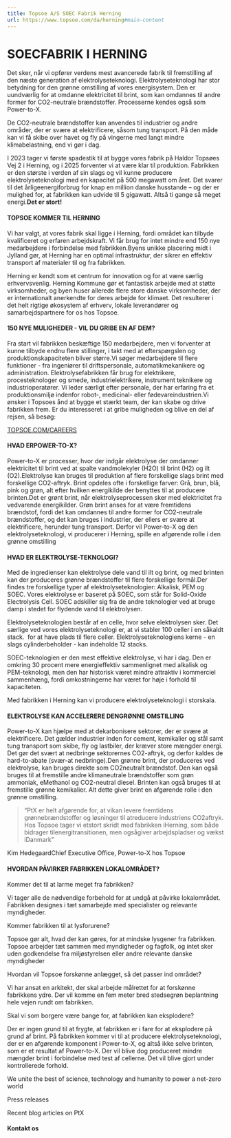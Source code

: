 ```yaml
---
title: Topsoe A/S SOEC Fabrik Herning
url: https://www.topsoe.com/da/herning#main-content
---
```


# SOECFABRIK I HERNING

Det sker, når vi opfører verdens mest avancerede fabrik til fremstilling af den næste generation af elektrolyseteknologi. Elektrolyseteknologi har stor betydning for den grønne omstilling af vores energisystem. Den er uundværlig for at omdanne elektricitet til brint, som kan omdannes til andre former for CO2-neutrale brændstoffer. Processerne kendes også som Power-to-X.

De CO2-neutrale brændstoffer kan anvendes til industrier og andre områder, der er svære at elektrificere, såsom tung transport. På den måde kan vi få skibe over havet og fly på vingerne med langt mindre klimabelastning, end vi gør i dag.

I 2023 tager vi første spadestik til at bygge vores fabrik på Haldor Topsøes Vej 2 i Herning, og i 2025 forventer vi at være klar til produktion. Fabrikken er den største i verden af sin slags og vil kunne producere elektrolyseteknologi med en kapacitet på 500 megawatt om året. Det svarer til det årligeenergiforbrug for knap en million danske husstande – og der er mulighed for, at fabrikken kan udvide til 5 gigawatt. Altså ti gange så meget energi.**Det er stort!**

#### TOPSOE KOMMER TIL HERNING

Vi har valgt, at vores fabrik skal ligge i Herning, fordi området kan tilbyde kvalificeret og erfaren arbejdskraft. Vi får brug for intet mindre end 150 nye medarbejdere i forbindelse med fabrikken.Byens unikke placering midt i Jylland gør, at Herning har en optimal infrastruktur, der sikrer en effektiv transport af materialer til og fra fabrikken.

Herning er kendt som et centrum for innovation og for at være særlig erhvervsvenlig. Herning Kommune gør et fantastisk arbejde med at støtte virksomheder, og byen huser allerede flere store danske virksomheder, der er internationalt anerkendte for deres arbejde for klimaet. Det resulterer i det helt rigtige økosystem af erhverv, lokale leverandører og samarbejdspartnere for os hos Topsoe.

#### 150 NYE MULIGHEDER - VIL DU GRIBE EN AF DEM?

Fra start vil fabrikken beskæftige 150 medarbejdere, men vi forventer at kunne tilbyde endnu flere stillinger, i takt med at efterspørgslen og produktionskapaciteten bliver større.Vi søger medarbejdere til flere funktioner - fra ingeniører til driftspersonale, automatikmekanikere og administration. Elektrolysefabrikken får brug for elektrikere, procesteknologer og smede, industrielektrikere, instrument teknikere og industrioperatører. Vi leder særligt efter personale, der har erfaring fra et produktionsmiljø indenfor robot-, medicinal- eller fødevareindustrien.Vi ønsker i Topsoes ånd at bygge et stærkt team, der kan skabe og drive fabrikken frem. Er du interesseret i at gribe muligheden og blive en del af rejsen, så besøg:

[TOPSOE.COM/CAREERS](https://www.topsoe.com/our-resources/people/careers/available-jobs)

#### HVAD ERPOWER-TO-X?

Power-to-X er processer, hvor der indgår elektrolyse der omdanner elektricitet til brint ved at spalte vandmolekyler (H2O) til brint (H2) og ilt (O2).Elektrolyse kan bruges til produktion af flere forskellige slags brint med forskellige CO2-aftryk. Brint opdeles ofte i forskellige farver: Grå, brun, blå, pink og grøn, alt efter hvilken energikilde der benyttes til at producere brinten.Det er grønt brint, når elektrolyseprocessen sker med elektricitet fra vedvarende energikilder. Grøn brint anses for at være fremtidens brændstof, fordi det kan omdannes til andre former for CO2-neutrale brændstoffer, og det kan bruges i industrier, der ellers er svære at elektrificere, herunder tung transport. Derfor vil Power-to-X og den elektrolyseteknologi, vi producerer i Herning, spille en afgørende rolle i den grønne omstilling

#### **HVAD ER ELEKTROLYSE-TEKNOLOGI?**

Med de ingredienser kan elektrolyse dele vand til ilt og brint, og med brinten kan der produceres grønne brændstoffer til flere forskellige formål.Der findes tre forskellige typer af elektrolyseteknologier: Alkalisk, PEM og SOEC. Vores elektrolyse er baseret på SOEC, som står for Solid-Oxide Electrolysis Cell. SOEC adskiller sig fra de andre teknologier ved at bruge damp i stedet for flydende vand til elektrolysen.

Elektrolyseteknologien består af en celle, hvor selve elektrolysen sker. Det særlige ved vores elektrolyseteknologi er, at vi stabler 100 celler i en såkaldt stack.  for at have plads til flere celler. Elektrolyseteknologiens kerne - en slags cylinderbeholder - kan indeholde 12 stacks.

SOEC-teknologien er den mest effektive elektrolyse, vi har i dag. Den er omkring 30 procent mere energieffektiv sammenlignet med alkalisk og PEM-teknologi, men den har historisk været mindre attraktiv i kommerciel sammenhæng, fordi omkostningerne har været for høje i forhold til kapaciteten.

Med fabrikken i Herning kan vi producere elektrolyseteknologi i storskala.

#### ELEKTROLYSE KAN ACCELERERE DENGRØNNE OMSTILLING

Power-to-X kan hjælpe med at dekarbonisere sektorer, der er svære at elektrificere. Det gælder industrier inden for cement, kemikalier og stål samt tung transport som skibe, fly og lastbiler, der kræver store mængder energi. Det gør det svært at nedbringe sektorernes CO2-aftryk, og derfor kaldes de hard-to-abate (svær-at nedbringe).Den grønne brint, der produceres ved elektrolyse, kan bruges direkte som CO2neutralt brændstof. Den kan også bruges til at fremstille andre klimaneutrale brændstoffer som grøn ammoniak, eMethanol og CO2-neutral diesel. Brinten kan også bruges til at fremstille grønne kemikalier. Alt dette giver brint en afgørende rolle i den grønne omstilling.

> “PtX er helt afgørende for, at vikan levere fremtidens grønnebrændstoffer og løsninger til atreducere industriens CO2aftryk. Hos Topsoe tager vi etstort skridt med fabrikken iHerning, som både bidrager tilenergitransitionen, men ogsågiver arbejdspladser og vækst iDanmark"

Kim HedegaardChief Executive Office, Power-to-X hos Topsoe

#### HVORDAN PÅVIRKER FABRIKKEN LOKALOMRÅDET?

Kommer det til at larme meget fra fabrikken?

Vi tager alle de nødvendige forbehold for at undgå at påvirke lokalområdet. Fabrikken designes i tæt samarbejde med specialister og relevante myndigheder.

Kommer fabrikken til at lysforurene?

Topsoe gør alt, hvad der kan gøres, for at mindske lysgener fra fabrikken. Topsoe arbejder tæt sammen med myndigheder og fagfolk, og intet sker uden godkendelse fra miljøstyrelsen eller andre relevante danske myndigheder

Hvordan vil Topsoe forskønne anlægget, så det passer ind området?

Vi har ansat en arkitekt, der skal arbejde målrettet for at forskønne fabrikkens ydre. Der vil komme en fem meter bred stedsegrøn beplantning hele vejen rundt om fabrikken.

Skal vi som borgere være bange for, at fabrikken kan eksplodere?

Der er ingen grund til at frygte, at fabrikken er i fare for at eksplodere på grund af brint. På fabrikken kommer vi til at producere elektrolyseteknologi, der er en afgørende komponent i Power-to-X, og altså ikke selve brinten, som er et resultat af Power-to-X. Der vil blive dog produceret mindre mængder brint i forbindelse med test af cellerne. Det vil blive gjort under kontrollerede forhold.

We unite the best of science, technology and humanity to power a net-zero world

Press releases

Recent blog articles on PtX

#### Kontakt os